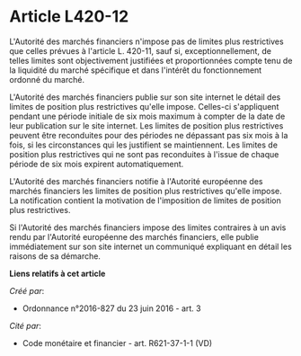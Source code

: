 # Article L420-12

L'Autorité des marchés financiers n'impose pas de limites plus restrictives que celles prévues à l'article L. 420-11, sauf
si, exceptionnellement, de telles limites sont objectivement justifiées et proportionnées compte tenu de la liquidité du
marché spécifique et dans l'intérêt du fonctionnement ordonné du marché. 

L'Autorité des marchés financiers publie sur son site internet le détail des limites de position plus restrictives qu'elle
impose. Celles-ci s'appliquent pendant une période initiale de six mois maximum à compter de la date de leur publication sur
le site internet. Les limites de position plus restrictives peuvent être reconduites pour des périodes ne dépassant pas six
mois à la fois, si les circonstances qui les justifient se maintiennent. Les limites de position plus restrictives qui ne
sont pas reconduites à l'issue de chaque période de six mois expirent automatiquement. 

L'Autorité des marchés financiers notifie à l'Autorité européenne des marchés financiers les limites de position plus
restrictives qu'elle impose. La notification contient la motivation de l'imposition de limites de position plus
restrictives. 

Si l'Autorité des marchés financiers impose des limites contraires à un avis rendu par l'Autorité européenne des marchés
financiers, elle publie immédiatement sur son site internet un communiqué expliquant en détail les raisons de sa démarche.

**Liens relatifs à cet article**

_Créé par_:

  - Ordonnance n°2016-827 du 23 juin 2016 - art. 3

_Cité par_:

  - Code monétaire et financier - art. R621-37-1-1 (VD)
